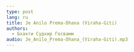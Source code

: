 ```yaml
---
type: post
lang: ru
title: Je Anilo Prema-Dhana (Viraha-Giti)
authors:
  - Бхакти Судхир Госвами
audio: Je_Anilo_Prema-Dhana_(Viraha-Giti).mp3
---
```

